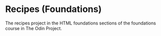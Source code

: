 # Recipes (Foundations)
The recipes project in the HTML foundations sections of the foundations course in The Odin Project.